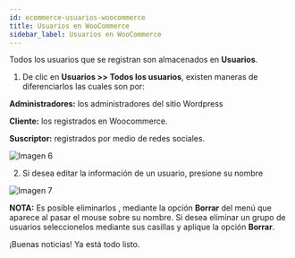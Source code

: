 ```yaml
---
id: ecommerce-usuarios-woocommerce
title: Usuarios en WooCommerce
sidebar_label: Usuarios en WooCommerce
---
```

Todos los usuarios que se registran son almacenados en **Usuarios**.

1. De clic en **Usuarios >> Todos los usuarios**, existen maneras de diferenciarlos las cuales son por:

**Administradores:** los administradores del sitio Wordpress

**Cliente:** los registrados en Woocommerce. 

**Suscriptor:** registrados por medio de redes sociales.

![Imagen 6](https://github.com/Conektica/cnk-external-doku/blob/master/static/img/PedidosUsuarios/Imagen6.png?raw=true)

2. Si desea editar la información de un usuario, presione su nombre

![Imagen 7](https://github.com/Conektica/cnk-external-doku/blob/master/static/img/PedidosUsuarios/Imagen7.png?raw=true)

 **NOTA:** Es posible eliminarlos , mediante la opción **Borrar** del menú que aparece al pasar el mouse sobre su nombre. Si desea eliminar un grupo de usuarios seleccionelos mediante sus casillas y aplique la opción **Borrar**. 


¡Buenas noticias! Ya está todo listo. 





